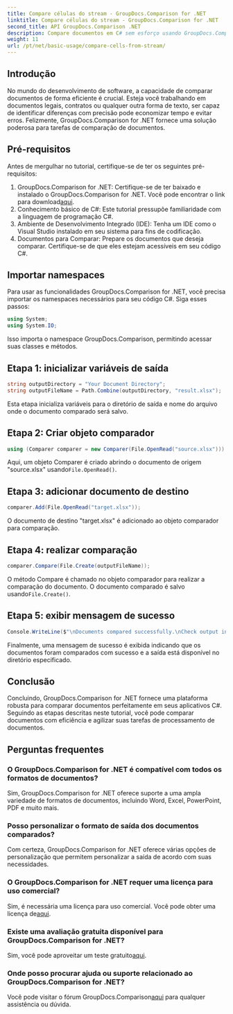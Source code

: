 ```yaml
---
title: Compare células do stream - GroupDocs.Comparison for .NET
linktitle: Compare células do stream - GroupDocs.Comparison for .NET
second_title: API GroupDocs.Comparison .NET
description: Compare documentos em C# sem esforço usando GroupDocs.Comparison for .NET. Simplifique suas tarefas de processamento de documentos com facilidade.
weight: 11
url: /pt/net/basic-usage/compare-cells-from-stream/
---
```

## Introdução
No mundo do desenvolvimento de software, a capacidade de comparar documentos de forma eficiente é crucial. Esteja você trabalhando em documentos legais, contratos ou qualquer outra forma de texto, ser capaz de identificar diferenças com precisão pode economizar tempo e evitar erros. Felizmente, GroupDocs.Comparison for .NET fornece uma solução poderosa para tarefas de comparação de documentos.
## Pré-requisitos
Antes de mergulhar no tutorial, certifique-se de ter os seguintes pré-requisitos:
1.  GroupDocs.Comparison for .NET: Certifique-se de ter baixado e instalado o GroupDocs.Comparison for .NET. Você pode encontrar o link para download[aqui](https://releases.groupdocs.com/comparison/net/).
2. Conhecimento básico de C#: Este tutorial pressupõe familiaridade com a linguagem de programação C#.
3. Ambiente de Desenvolvimento Integrado (IDE): Tenha um IDE como o Visual Studio instalado em seu sistema para fins de codificação.
4. Documentos para Comparar: Prepare os documentos que deseja comparar. Certifique-se de que eles estejam acessíveis em seu código C#.

## Importar namespaces
Para usar as funcionalidades GroupDocs.Comparison for .NET, você precisa importar os namespaces necessários para seu código C#. Siga esses passos:

```csharp
using System;
using System.IO;
```
Isso importa o namespace GroupDocs.Comparison, permitindo acessar suas classes e métodos.

## Etapa 1: inicializar variáveis de saída
```csharp
string outputDirectory = "Your Document Directory";
string outputFileName = Path.Combine(outputDirectory, "result.xlsx");
```
Esta etapa inicializa variáveis para o diretório de saída e nome do arquivo onde o documento comparado será salvo.
## Etapa 2: Criar objeto comparador
```csharp
using (Comparer comparer = new Comparer(File.OpenRead("source.xlsx")))
```
 Aqui, um objeto Comparer é criado abrindo o documento de origem "source.xlsx" usando`File.OpenRead()`.
## Etapa 3: adicionar documento de destino
```csharp
comparer.Add(File.OpenRead("target.xlsx"));
```
O documento de destino "target.xlsx" é adicionado ao objeto comparador para comparação.
## Etapa 4: realizar comparação
```csharp
comparer.Compare(File.Create(outputFileName));
```
 O método Compare é chamado no objeto comparador para realizar a comparação do documento. O documento comparado é salvo usando`File.Create()`.
## Etapa 5: exibir mensagem de sucesso
```csharp
Console.WriteLine($"\nDocuments compared successfully.\nCheck output in {outputDirectory}.");
```
Finalmente, uma mensagem de sucesso é exibida indicando que os documentos foram comparados com sucesso e a saída está disponível no diretório especificado.

## Conclusão
Concluindo, GroupDocs.Comparison for .NET fornece uma plataforma robusta para comparar documentos perfeitamente em seus aplicativos C#. Seguindo as etapas descritas neste tutorial, você pode comparar documentos com eficiência e agilizar suas tarefas de processamento de documentos.
## Perguntas frequentes
### O GroupDocs.Comparison for .NET é compatível com todos os formatos de documentos?
Sim, GroupDocs.Comparison for .NET oferece suporte a uma ampla variedade de formatos de documentos, incluindo Word, Excel, PowerPoint, PDF e muito mais.
### Posso personalizar o formato de saída dos documentos comparados?
Com certeza, GroupDocs.Comparison for .NET oferece várias opções de personalização que permitem personalizar a saída de acordo com suas necessidades.
### O GroupDocs.Comparison for .NET requer uma licença para uso comercial?
 Sim, é necessária uma licença para uso comercial. Você pode obter uma licença de[aqui](https://purchase.groupdocs.com/buy).
### Existe uma avaliação gratuita disponível para GroupDocs.Comparison for .NET?
 Sim, você pode aproveitar um teste gratuito[aqui](https://releases.groupdocs.com/).
### Onde posso procurar ajuda ou suporte relacionado ao GroupDocs.Comparison for .NET?
 Você pode visitar o fórum GroupDocs.Comparison[aqui](https://forum.groupdocs.com/c/comparison/12) para qualquer assistência ou dúvida.